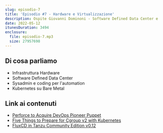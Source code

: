 ```yaml
---
slug: episodio-7
title: 'Episodio #7 - Hardware e Virtualizzazione'
description: Ospite Giovanni Dominoni - Software Defined Data Center e Container
date: 2022-05-12
itunesDuration: 3494
enclosure:
  file: episodio-7.mp3
  size: 27957698
---
```


## Di cosa parliamo

- Infrastruttura Hardware
- Software Defined Data Center
- Sysadmin e coding per l'automation
- Kubernetes su Bare Metal

## Link ai contenuti

- [Perforce to Acquire DevOps Pioneer Puppet](https://www.perforce.com/press-releases/perforce-acquire-devops-pioneer-puppet)
- [Five Things to Prepare for Cgroup v2 with Kubernetes](https://blog.kintone.io/entry/2022/03/08/170206)
- [FluxCD in Tanzu Community Edition v0.12](https://www.vxav.fr/2022-04-23-fluxcd-in-tanzu-community-edition-0.12/)
